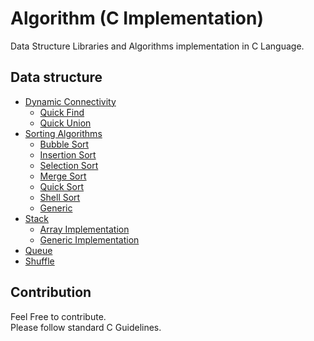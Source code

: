 # Algorithm (C Implementation)
Data Structure Libraries and Algorithms implementation in C Language.

## Data structure
* [Dynamic Connectivity](dynamic_connectivity/)
	* [Quick Find](dynamic_connectivity/quick_find/)
	* [Quick Union](dynamic_connectivity/quick_union/)
* [Sorting Algorithms](sorts/)
	* [Bubble Sort](sorts/bubble_sort/)
	* [Insertion Sort](sorts/insertion_sort/)
	* [Selection Sort](sorts/selection_sort/)
	* [Merge Sort](sorts/merge_sort/)
	* [Quick Sort](sorts/quick_sort/)
	* [Shell Sort](sorts/shell_sort/)
    * [Generic](sorts/generic/)
* [Stack](stack/)
	* [Array Implementation](stack/array_implementation/)
	* [Generic Implementation](stack/generic_array_implementation/)
* [Queue](queue/)
* [Shuffle](shuffling/)

## Contribution
Feel Free to contribute.<br />
Please follow standard C Guidelines.

